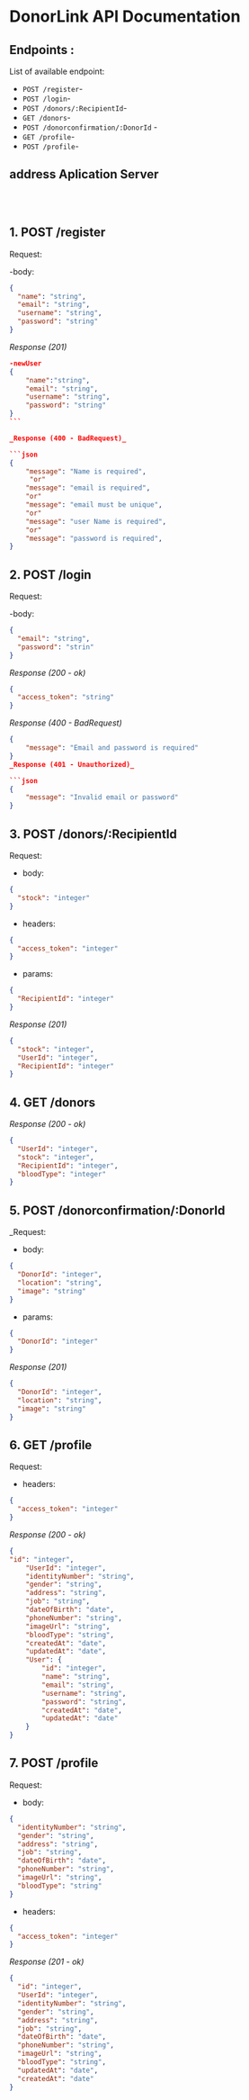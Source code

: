 # DonorLink API Documentation

## Endpoints :

List of available endpoint:

- `POST /register`-
- `POST /login`-
- `POST /donors/:RecipientId`-
- `GET /donors`-
- `POST /donorconfirmation/:DonorId` -
- `GET /profile`-
- `POST /profile`-

## address Aplication Server

```json

```

&nbsp;

## 1. POST /register

Request:

-body:

```json
{
  "name": "string",
  "email": "string",
  "username": "string",
  "password": "string"
}
```

_Response (201)_

````json
-newUser
{
    "name":"string",
    "email": "string",
    "username": "string",
    "password": "string"
}
```

_Response (400 - BadRequest)_

```json
{
    "message": "Name is required",
     "or"
    "message": "email is required",
    "or"
    "message": "email must be unique",
    "or"
    "message": "user Name is required",
    "or"
    "message": "password is required",
}
````

## 2. POST /login

Request:

-body:

```json
{
  "email": "string",
  "password": "strin"
}
```

_Response (200 - ok)_

```json
{
  "access_token": "string"
}
```

_Response (400 - BadRequest)_

````json
{
    "message": "Email and password is required"
}
_Response (401 - Unauthorized)_

```json
{
    "message": "Invalid email or password"
}

````

## 3. POST /donors/:RecipientId

Request:

- body:

```json
{
  "stock": "integer"
}
```

- headers:

```json
{
  "access_token": "integer"
}
```

- params:

```json
{
  "RecipientId": "integer"
}
```

_Response (201)_

```json
{
  "stock": "integer",
  "UserId": "integer",
  "RecipientId": "integer"
}
```

## 4. GET /donors

_Response (200 - ok)_

```json
{
  "UserId": "integer",
  "stock": "integer",
  "RecipientId": "integer",
  "bloodType": "integer"
}
```

## 5. POST /donorconfirmation/:DonorId

\_Request:

- body:

```json
{
  "DonorId": "integer",
  "location": "string",
  "image": "string"
}
```

- params:

```json
{
  "DonorId": "integer"
}
```

_Response (201)_

```json
{
  "DonorId": "integer",
  "location": "string",
  "image": "string"
}
```

## 6. GET /profile
Request:

- headers:

```json
{
  "access_token": "integer"
}
```

_Response (200 - ok)_

```json
{
"id": "integer",
    "UserId": "integer",
    "identityNumber": "string",
    "gender": "string",
    "address": "string",
    "job": "string",
    "dateOfBirth": "date",
    "phoneNumber": "string",
    "imageUrl": "string",
    "bloodType": "string",
    "createdAt": "date",
    "updatedAt": "date",
    "User": {
        "id": "integer",
        "name": "string",
        "email": "string",
        "username": "string",
        "password": "string",
        "createdAt": "date",
        "updatedAt": "date"
    }
}
```

## 7. POST /profile
Request:

- body:

```json
{
  "identityNumber": "string",
  "gender": "string",
  "address": "string",
  "job": "string",
  "dateOfBirth": "date",
  "phoneNumber": "string",
  "imageUrl": "string",
  "bloodType": "string"
}
```

- headers:

```json
{
  "access_token": "integer"
}
```

_Response (201 - ok)_
```json
{
  "id": "integer",
  "UserId": "integer",
  "identityNumber": "string",
  "gender": "string",
  "address": "string",
  "job": "string",
  "dateOfBirth": "date",
  "phoneNumber": "string",
  "imageUrl": "string",
  "bloodType": "string",
  "updatedAt": "date",
  "createdAt": "date"
}
```